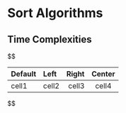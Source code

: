 # Sort Algorithms

## Time Complexities

$$

| Default | Left  | Right | Center |
| ------- | :---- | ----: | :----: |
| cell1   | cell2 | cell3 | cell4  |

$$
